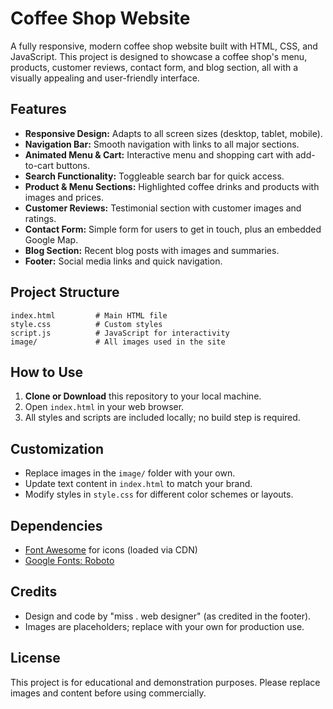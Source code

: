# Coffee Shop Website

A fully responsive, modern coffee shop website built with HTML, CSS, and JavaScript. This project is designed to showcase a coffee shop's menu, products, customer reviews, contact form, and blog section, all with a visually appealing and user-friendly interface.

## Features

- **Responsive Design:** Adapts to all screen sizes (desktop, tablet, mobile).
- **Navigation Bar:** Smooth navigation with links to all major sections.
- **Animated Menu & Cart:** Interactive menu and shopping cart with add-to-cart buttons.
- **Search Functionality:** Toggleable search bar for quick access.
- **Product & Menu Sections:** Highlighted coffee drinks and products with images and prices.
- **Customer Reviews:** Testimonial section with customer images and ratings.
- **Contact Form:** Simple form for users to get in touch, plus an embedded Google Map.
- **Blog Section:** Recent blog posts with images and summaries.
- **Footer:** Social media links and quick navigation.

## Project Structure

```
index.html         # Main HTML file
style.css          # Custom styles
script.js          # JavaScript for interactivity
image/             # All images used in the site
```

## How to Use

1. **Clone or Download** this repository to your local machine.
2. Open `index.html` in your web browser.
3. All styles and scripts are included locally; no build step is required.

## Customization
- Replace images in the `image/` folder with your own.
- Update text content in `index.html` to match your brand.
- Modify styles in `style.css` for different color schemes or layouts.

## Dependencies
- [Font Awesome](https://fontawesome.com/) for icons (loaded via CDN)
- [Google Fonts: Roboto](https://fonts.google.com/specimen/Roboto)

## Credits
- Design and code by "miss . web designer" (as credited in the footer).
- Images are placeholders; replace with your own for production use.

## License
This project is for educational and demonstration purposes. Please replace images and content before using commercially.
